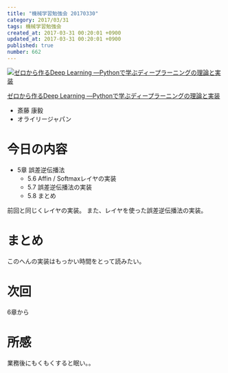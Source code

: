 ```yaml
---
title: "機械学習勉強会 20170330"
category: 2017/03/31
tags: 機械学習勉強会
created_at: 2017-03-31 00:20:01 +0900
updated_at: 2017-03-31 00:20:01 +0900
published: true
number: 662
---
```


<div class="asin">
<div class="asin-image"><a href="https://www.amazon.co.jp/exec/obidos/ASIN/4873117585/nownabe0c-22/" rel="nofollow noopener" target="_blank"><img src="http://images-jp.amazon.com/images/P/4873117585.09._SL160_.jpg" alt="ゼロから作るDeep Learning ―Pythonで学ぶディープラーニングの理論と実装" title="ゼロから作るDeep Learning ―Pythonで学ぶディープラーニングの理論と実装"></a></div>
<div class="asin-detail">
<p><a href="https://www.amazon.co.jp/exec/obidos/ASIN/4873117585/nownabe0c-22/" rel="nofollow noopener" target="_blank">ゼロから作るDeep Learning ―Pythonで学ぶディープラーニングの理論と実装</a></p>
<ul>
<li>斎藤 康毅</li>
<li>オライリージャパン</li>
</ul>
</div>

<p></p>
</div>

# 今日の内容
* 5章 誤差逆伝播法
    * 5.6 Affin / Softmaxレイヤの実装
    * 5.7 誤差逆伝播法の実装
    * 5.8 まとめ

前回と同じくレイヤの実装。
また、レイヤを使った誤差逆伝播法の実装。

# まとめ
このへんの実装はもっかい時間をとって読みたい。

# 次回
6章から

# 所感
業務後にもくもくすると眠い。。
